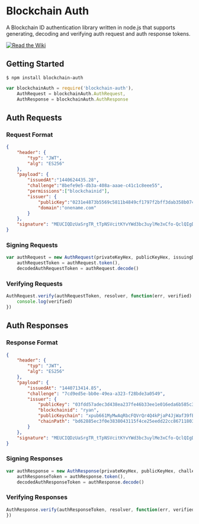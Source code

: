 # Blockchain Auth

A Blockchain ID authentication library written in node.js that supports generating, decoding and verifying auth request and auth response tokens.

[![Read the Wiki](https://raw.githubusercontent.com/blockstack/blockchain-id/master/images/read-the-wiki.png)](https://github.com/blockstack/blockchain-id/wiki/Blockchain-ID-Auth)

## Getting Started

```
$ npm install blockchain-auth
```

```js
var blockchainAuth = require('blockchain-auth'),
    AuthRequest = blockchainAuth.AuthRequest,
    AuthResponse = blockchainAuth.AuthResponse
```

## Auth Requests

### Request Format

```json
{
    "header": {
        "typ": "JWT",
        "alg": "ES256"
    },
    "payload": {
        "issuedAt":"1440624435.28",
        "challenge":"8befe9e5-db3a-408a-aaae-c41c1c8eee55",
        "permissions":["blockchainid"],
        "issuer": {
            "publicKey":"0231e4873b5569c5811b4849cf1797f2bff3dab358b07416aa7a9af638f7182ca3",
            "domain":"onename.com"
        }
    },
    "signature": "MEUCIQDzUaSrgTR_tTpNSVcitKYvYWd3bc3uylMe3xCfo-QclQIgDLN1hgXSyqiEk0AGQ21XB2wzuqrotTmE_yN3pn4f_38"
}
```

### Signing Requests

```js
var authRequest = new AuthRequest(privateKeyHex, publicKeyHex, issuingDomain, permissions),
    authRequestToken = authRequest.token(),
    decodedAuthRequestToken = authRequest.decode()
```

### Verifying Requests

```js
AuthRequest.verify(authRequestToken, resolver, function(err, verified) {
    console.log(verified)
})
```

## Auth Responses

### Response Format

```json
{
    "header": {
        "typ": "JWT",
        "alg": "ES256"
    },
    "payload": {
        "issuedAt": "1440713414.85",
        "challenge": "7cd9ed5e-bb0e-49ea-a323-f28bde3a0549",
        "issuer": {
            "publicKey": "03fdd57adec3d438ea237fe46b33ee1e016eda6b585c3e27ea66686c2ea5358479",
            "blockchainid": "ryan",
            "publicKeychain": "xpub661MyMwAqRbcFQVrQr4Q4kPjaP4JjWaf39fBVKjPdK6oGBayE46GAmKzo5UDPQdLSM9DufZiP8eauy56XNuHicBySvZp7J5wsyQVpi2axzZ",
            "chainPath": "bd62885ec3f0e3838043115f4ce25eedd22cc86711803fb0c19601eeef185e39"
        }
    },
    "signature": "MEUCIQDzUaSrgTR_tTpNSVcitKYvYWd3bc3uylMe3xCfo-QclQIgDLN1hgXSyqiEk0AGQ21XB2wzuqrotTmE_yN3pn4f_38"
}
```

### Signing Responses

```js
var authResponse = new AuthResponse(privateKeyHex, publicKeyHex, challenge, blockchainid, publicKeychain, chainPath),
    authResponseToken = authResponse.token(),
    decodedAuthResponseToken = authResponse.decode()
```

### Verifying Responses

```js
AuthResponse.verify(authResponseToken, resolver, function(err, verified) {
})
```
